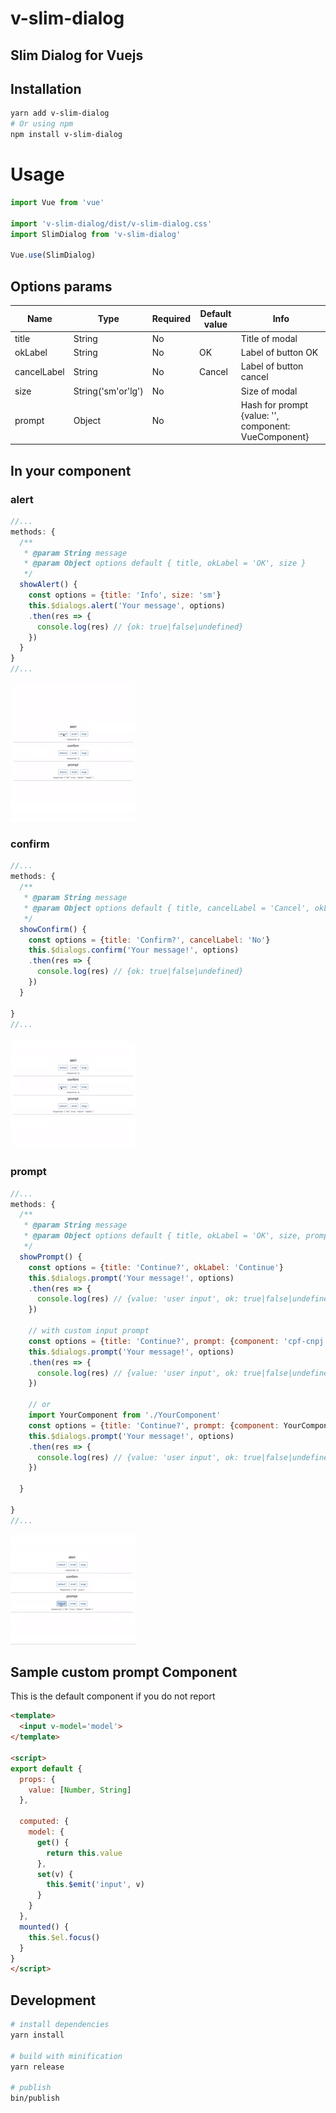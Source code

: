 # v-slim-dialog

## Slim Dialog for Vuejs

## Installation

```bash
yarn add v-slim-dialog
# Or using npm
npm install v-slim-dialog
```

# Usage

```js
import Vue from 'vue'

import 'v-slim-dialog/dist/v-slim-dialog.css'
import SlimDialog from 'v-slim-dialog'

Vue.use(SlimDialog)
```

## Options params

| Name        | Type               | Required | Default value | Info                                                 |
| ----------- | ------------------ | -------- | ------------- | ---------------------------------------------------- |
| title       | String             | No       |               | Title of modal                                       |
| okLabel     | String             | No       | OK            | Label of button OK                                   |
| cancelLabel | String             | No       | Cancel        | Label of button cancel                               |
| size        | String('sm'or'lg') | No       |               | Size of modal                                        |
| prompt      | Object             | No       |               | Hash for prompt {value: '', component: VueComponent} |

## In your component

### alert

```js
//...
methods: {
  /**
   * @param String message
   * @param Object options default { title, okLabel = 'OK', size }
   */
  showAlert() {
    const options = {title: 'Info', size: 'sm'}
    this.$dialogs.alert('Your message', options)
    .then(res => {
      console.log(res) // {ok: true|false|undefined}
    })
  }
}
//...
```

![](alert.gif)

### confirm

```js
//...
methods: {
  /**
   * @param String message
   * @param Object options default { title, cancelLabel = 'Cancel', okLabel = 'OK', size }
   */
  showConfirm() {
    const options = {title: 'Confirm?', cancelLabel: 'No'}
    this.$dialogs.confirm('Your message!', options)
    .then(res => {
      console.log(res) // {ok: true|false|undefined}
    })
  }

}
//...
```

![](confirm.gif)

### prompt

```js
//...
methods: {
  /**
   * @param String message
   * @param Object options default { title, okLabel = 'OK', size, prompt }
   */
  showPrompt() {
    const options = {title: 'Continue?', okLabel: 'Continue'}
    this.$dialogs.prompt('Your message!', options)
    .then(res => {
      console.log(res) // {value: 'user input', ok: true|false|undefined}
    })

    // with custom input prompt
    const options = {title: 'Continue?', prompt: {component: 'cpf-cnpj'}}
    this.$dialogs.prompt('Your message!', options)
    .then(res => {
      console.log(res) // {value: 'user input', ok: true|false|undefined}
    })

    // or
    import YourComponent from './YourComponent'
    const options = {title: 'Continue?', prompt: {component: YourComponent}}
    this.$dialogs.prompt('Your message!', options)
    .then(res => {
      console.log(res) // {value: 'user input', ok: true|false|undefined}
    })

  }

}
//...
```

![](prompt.gif)

## Sample custom prompt Component

This is the default component if you do not report

```html
<template>
  <input v-model='model'>
</template>

<script>
export default {
  props: {
    value: [Number, String]
  },

  computed: {
    model: {
      get() {
        return this.value
      },
      set(v) {
        this.$emit('input', v)
      }
    }
  },
  mounted() {
    this.$el.focus()
  }
}
</script>
```

## Development

```bash
# install dependencies
yarn install

# build with minification
yarn release

# publish
bin/publish
```
